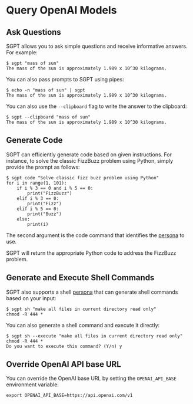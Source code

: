 # Query OpenAI Models

## Ask Questions

SGPT allows you to ask simple questions and receive informative answers. For example:

```shell
$ sgpt "mass of sun"
The mass of the sun is approximately 1.989 x 10^30 kilograms.
```

You can also pass prompts to SGPT using pipes:

```shell
$ echo -n "mass of sun" | sgpt
The mass of the sun is approximately 1.989 x 10^30 kilograms.
```

You can also use the `--clipboard` flag to write the answer to the clipboard:

```shell
$ sgpt --clipboard "mass of sun"
The mass of the sun is approximately 1.989 x 10^30 kilograms.
```

## Generate Code

SGPT can efficiently generate code based on given instructions. For instance, to solve the classic FizzBuzz problem
using Python, simply provide the prompt as follows:

```shell
$ sgpt code "Solve classic fizz buzz problem using Python"
for i in range(1, 101):
    if i % 3 == 0 and i % 5 == 0:
        print("FizzBuzz")
    elif i % 3 == 0:
        print("Fizz")
    elif i % 5 == 0:
        print("Buzz")
    else:
        print(i)
```

The second argument is the code command that identifies the [persona](personas.md) to use.

SGPT will return the appropriate Python code to address the FizzBuzz problem.

## Generate and Execute Shell Commands

SGPT also supports a shell [persona](personas.md) that can generate shell commands based on your input:

```shell
$ sgpt sh "make all files in current directory read only"
chmod -R 444 *
```

You can also generate a shell command and execute it directly:

```shell
$ sgpt sh --execute "make all files in current directory read only"
chmod -R 444 *
Do you want to execute this command? (Y/n) y
```

## Override OpenAI API base URL

You can override the OpenAI base URL by setting the `OPENAI_API_BASE` environment variable:

```shell
export OPENAI_API_BASE=https://api.openai.com/v1
```
